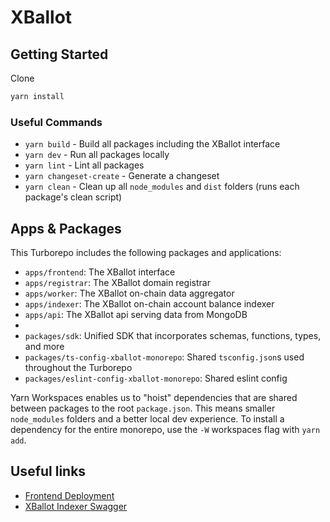 # XBallot

## Getting Started

Clone

```bash
yarn install
```

### Useful Commands

- `yarn build` - Build all packages including the XBallot interface
- `yarn dev` - Run all packages locally
- `yarn lint` - Lint all packages
- `yarn changeset-create` - Generate a changeset
- `yarn clean` - Clean up all `node_modules` and `dist` folders (runs each package's clean script)

## Apps & Packages

This Turborepo includes the following packages and applications:

- `apps/frontend`: The XBallot interface
- `apps/registrar`: The XBallot domain registrar
- `apps/worker`: The XBallot on-chain data aggregator
- `apps/indexer`: The XBallot on-chain account balance indexer
- `apps/api`: The XBallot api serving data from MongoDB
-
- `packages/sdk`: Unified SDK that incorporates schemas, functions, types, and more
- `packages/ts-config-xballot-monorepo`: Shared `tsconfig.json`s used throughout the Turborepo
- `packages/eslint-config-xballot-monorepo`: Shared eslint config

Yarn Workspaces enables us to "hoist" dependencies that are shared between packages to the root `package.json`. This means smaller `node_modules` folders and a better local dev experience. To install a dependency for the entire monorepo, use the `-W` workspaces flag with `yarn add`.

## Useful links

- [Frontend Deployment](https://xballot.net)
- [XBallot Indexer Swagger](https://indexer.mainnet.xballotapi.com/api-dev/v1)
